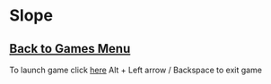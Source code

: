 # Slope
## [Back to Games Menu](https://simatalk.github.io/games)

To launch game click [here](https://simatalk.github.io/htmlfiles/shellshockio) 
Alt + Left arrow / Backspace to exit game
